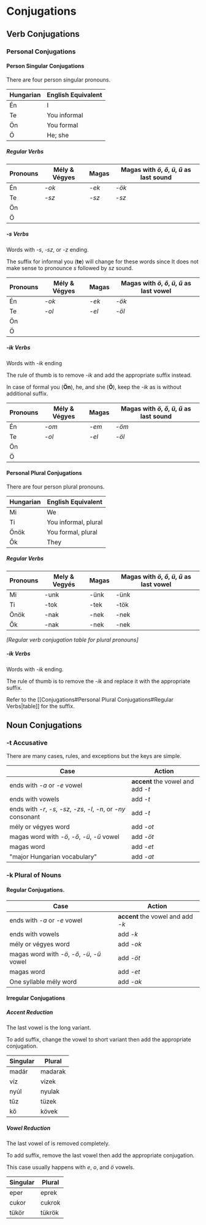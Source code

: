 # Conjugations

## Verb Conjugations

### Personal Conjugations

#### Person Singular Conjugations

There are four person singular pronouns.

| Hungarian | English Equivalent |
| --------- | ------------------ |
| Én        | I                  |
| Te        | You informal       |
| Ön        | You formal         |
| Ö         | He; she            |

##### Regular Verbs

| Pronouns | Mély & Végyes | Magas | Magas with *ö*, *ő*, *ü*, *ű* as last sound |
| -------- | ------------- | ----- | ------------------------------------------- |
| Én       | *-ok*         | *-ek* | *-ök*                                       |
| Te       | *-sz*         | *-sz* | *-sz*                                       |
| Ön       |               |       |                                             |
| Ö        |               |       |                                             |

##### -s Verbs

Words with *-s*, *-sz*, or *-z* ending.

The suffix for informal you (**te**) will change for these words since It does not make sense to pronounce *s* followed by *sz* sound.

| Pronouns | Mély & Végyes | Magas | Magas with *ö*, *ő*, *ü*, *ű* as last vowel |
| -------- | ------------- | ----- | ------------------------------------------- |
| Én       | *-ok*         | *-ek* | *-ök*                                       |
| Te       | *-ol*         | *-el* | *-öl*                                       |
| Ön       |               |       |                                             |
| Ö        |               |       |                                             |

##### -ik Verbs

Words with *-ik* ending

The rule of thumb is to remove *-ik* and add the appropriate suffix instead.

In case of formal you (**Ön**), he, and she (**Ö**), keep the *-ik* as is without additional suffix.


| Pronouns | Mély & Végyes | Magas | Magas with *ö*, *ő*, *ü*, *ű* as last sound |
| -------- | ------------- | ----- | ------------------------------------------- |
| Én       | *-om*         | *-em* | *-öm*                                       |
| Te       | *-ol*         | *-el* | *-öl*                                       |
| Ön       |               |       |                                             |
| Ö        |               |       |                                             |

#### Personal Plural Conjugations

There are four person plural pronouns.

| Hungarian | English Equivalent   |
| --------- | -------------------- |
| Mi        | We                   |
| Ti        | You informal, plural |
| Önök      | You formal, plural   |
| Ők        | They                 |

##### Regular Verbs

| Pronouns | Mely & Vegyés | Magas | Magas with *ö*, *ő*, *ü*, *ű* as last vowel |
| -------- | ------------- | ----- | ------------------------------------------- |
| Mi       | -unk          | -ünk  | -ünk                                        |
| Ti       | -tok          | -tek  | -tök                                        |
| Önök     | -nak          | -nek  | -nek                                        |
| Ők       | -nak          | -nek  | -nek                                        |

*[Regular verb conjugation table for plural pronouns]*

##### -ik Verbs

Words with *-ik* ending.

The rule of thumb is to remove the *-ik* and replace it with the appropriate suffix.

Refer to the [[Conjugations#Personal Plural Conjugations#Regular Verbs|table]] for the suffix.


## Noun Conjugations

### -t Accusative 

There are many cases, rules, and exceptions but the keys are simple.

| Case                                                               | Action                            |
| ------------------------------------------------------------------ | --------------------------------- |
| ends with *-a* or *-e* vowel                                       | **accent** the vowel and add *-t* |
| ends with vowels                                                   | add *-t*                          |
| ends with *-r*, *-s*, *-sz*, *-zs*, *-l*, *-n*, or *-ny* consonant | add *-t*                          |
| mély or végyes word                                                | add *-ot*                         |
| magas word with *-ö*, *-ő*, *-ü*, *-ű* vowel                       | add *-öt*                         |
| magas word                                                         | add *-et*                         |
| "major Hungarian vocabulary"                                       | add *-at*                                  |

### -k Plural of Nouns

#### Regular Conjugations.

| Case                                         | Action                            |
| -------------------------------------------- | --------------------------------- |
| ends with *-a* or *-e* vowel                 | **accent** the vowel and add *-k* |
| ends with vowels                             | add *-k*                          |
| mély or végyes word                          | add *-ok*                         |
| magas word with *-ö*, *-ő*, *-ü*, *-ű* vowel | add *-öt*                         |
| magas word                                   | add *-et*                         |
| One syllable mély word                       | add *-ak*                         |

#### Irregular Conjugations

##### Accent Reduction

The last vowel is the long variant.

To add suffix, change the vowel to short variant then add the appropriate conjugation.

| Singular | Plural  |
| -------- | ------- |
| madár    | madarak |
| víz      | vizek   |
| nyúl     | nyulak  |
| tűz      | tüzek   |
| kő       | kövek   |

##### Vowel Reduction

The last vowel of is removed completely.

To add suffix, remove the last vowel then add the appropriate conjugation.

This case usually happens with *e*, *o*, and *ö* vowels.

| Singular | Plural |
| -------- | ------ |
| eper     | eprek  |
| cukor    | cukrok |
| tükör    | tükrök |


